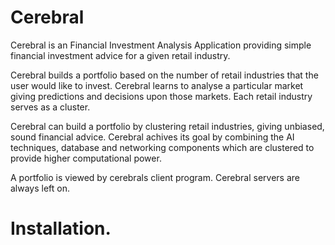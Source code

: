 Cerebral
========


Cerebral is an Financial Investment Analysis Application providing simple financial investment advice for a given retail industry.

Cerebral builds a portfolio based on the number of retail industries that the user would like to invest. Cerebral learns to analyse a particular market giving predictions and decisions upon those markets. Each retail industry serves as a cluster.

Cerebral can build a portfolio by clustering retail industries, giving unbiased, sound financial advice. Cerebral achives its goal by combining the AI techniques, database and networking components which are clustered to provide higher computational power. 

A portfolio is viewed by cerebrals client program. Cerebral servers are always left on.

Installation.
============
